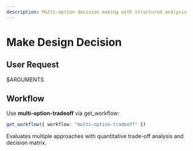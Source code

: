 ```yaml
---
description: Multi-option decision making with structured analysis
---
```


# Make Design Decision

## User Request

$ARGUMENTS

## Workflow

Use **multi-option-tradeoff** via get_workflow:
```typescript
get_workflow({ workflow: "multi-option-tradeoff" })
```

Evaluates multiple approaches with quantitative trade-off analysis and decision matrix.

